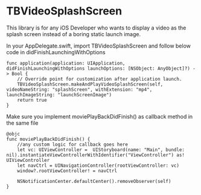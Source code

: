 # TBVideoSplashScreen

This library is for any iOS Developer who wants to display a video as the splash screen instead of a boring static launch image. 

In your AppDelegate.swift, import TBVideoSplashScreen and follow below code in didFinishLaunchingWithOptions

    func application(application: UIApplication, didFinishLaunchingWithOptions launchOptions: [NSObject: AnyObject]?) -> Bool {
        // Override point for customization after application launch.
        TBVideoSplashScreen.makeAndPlayVideoSplashScreen(self, videoNameString: "splashScreen", withExtension: "mp4", launchImageString: "launchScreenImage")
        return true
    }
    
Make sure you implement moviePlayBackDidFinish() as callback method in the same file

    @objc
    func moviePlayBackDidFinish() {
        //any custom logic for callback goes here
        let vc: UIViewController =  UIStoryboard(name: "Main", bundle: nil).instantiateViewControllerWithIdentifier("ViewController") as! UIViewController
        let navCtrl = UINavigationController(rootViewController: vc)
        window?.rootViewController! = navCtrl
        
        NSNotificationCenter.defaultCenter().removeObserver(self)
    }
